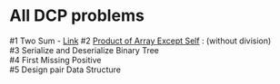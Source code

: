 # All DCP problems

#1 Two Sum - [Link](https://leetcode.com/problems/two-sum/)
#2 [Product of Array Except Self](https://leetcode.com/problems/product-of-array-except-self/) : (without division)  
#3 Serialize and Deserialize Binary Tree  
#4 First Missing Positive   
#5 Design pair Data Structure   

